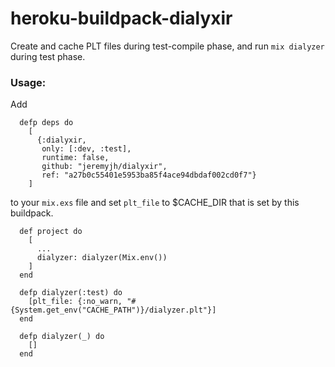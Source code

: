 # heroku-buildpack-dialyxir
Create and cache PLT files during test-compile phase, and run `mix dialyzer` during test phase.

### Usage:

Add

```
  defp deps do
    [
      {:dialyxir,
       only: [:dev, :test],
       runtime: false,
       github: "jeremyjh/dialyxir",
       ref: "a27b0c55401e5953ba85f4ace94dbdaf002cd0f7"}
    ]
```

to your `mix.exs` file and set `plt_file` to $CACHE_DIR that is set by this buildpack.

```
  def project do
    [
      ...
      dialyzer: dialyzer(Mix.env())
    ]
  end
```

```
  defp dialyzer(:test) do
    [plt_file: {:no_warn, "#{System.get_env("CACHE_PATH")}/dialyzer.plt"}]
  end

  defp dialyzer(_) do
    []
  end
```
